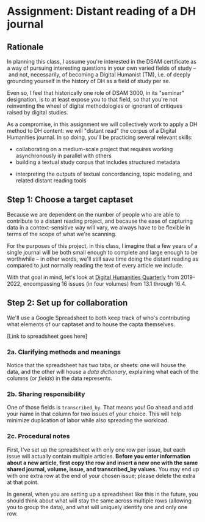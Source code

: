 # Assignment: Distant reading of a DH journal

## Rationale
In planning this class, I assume you're interested in the DSAM certificate as a way of pursuing interesting questions in your own varied fields of study – and not, necessarily, of becoming a Digital Humanist (TM), i.e. of deeply grounding yourself in the history of DH as a field of study per se.

Even so, I feel that historically one role of DSAM 3000, in its "seminar" designation, is to at least expose you to that field, so that you're not reinventing the wheel of digital methodologies or ignorant of critiques raised by digital studies.

As a compromise, in this assignment we will collectively work to apply a DH method to DH content: we will "distant read" the corpus of a Digital Humanities journal. In so doing, you'll be practicing several relevant skills:

* collaborating on a medium-scale project that requires working asynchronously in parallel with others
* building a textual study corpus that includes structured metadata
<!-- * transforming text using simple regular expressions in a plain-text editor -->
<!-- * checking on the project of in-development analytical tools using GitHub -->
<!-- * using documentation to run programs at the command line -->
* interpreting the outputs of textual concordancing, topic modeling, and related distant reading tools


## Step 1: Choose a target captaset

Because we are dependent on the number of people who are able to contribute to a distant reading project, and because the ease of capturing data in a context-sensitive way will vary, we always have to be flexible in terms of the scope of what we're scanning.

For the purposes of this project, in this class, I imagine that a few years of a single journal will be both small enough to complete and large enough to be worthwhile – in other words, we'll still save time doing the distant reading as compared to just normally reading the text of every article we include.

With that goal in mind, let's look at [Digital Humanities Quarterly](http://digitalhumanities.org:8081/dhq/) from 2019-2022, encompassing 16 issues (in four volumes) from 13.1 through 16.4.

## Step 2: Set up for collaboration

We'll use a Google Spreadsheet to both keep track of who's contributing what elements of our captaset and to house the capta themselves.

[Link to spreadsheet goes here]

<!-- IMPORTANT REALIZATION: distant-reader wants a directory of files -- including pdf files, at that -- not a spreadsheet of them, but it does allow you to add a spreadsheet of (fairly limited) metadata: file, author, title, date. See https://reader-toolbox.readthedocs.io/en/latest/commands.html#build for more specs.

THEREFORE we may want to save files to a shared folder, and write the filename in the spreadsheet, along with maybe the abstract, but leave the rest of the text out. ALTERNATIVELY we may want to just straight-up *skip* Distant Reader for this collaborative project (and update the goals above, accordingly), and instead pass URLs to Voyant to distant-read that way. We'd probably still want to build up some metadata of our own using the spreadsheet, which we can look at in OpenRefine while we're waiting for Voyant to do its thing.

After all, with distant-reader "the build process can take less than a minute to more than hour to complete." We can always look at it, should there be interest, using some of the sample datasets.
-->


### 2a. Clarifying methods and meanings
Notice that the spreadsheet has two tabs, or sheets: one will house the data, and the other will house a _data dictionary_, explaining what each of the columns (or _fields_) in the data represents.

### 2b. Sharing responsibility
One of those fields is `transcribed_by`. That means you! Go ahead and add your name in that column for two issues of your choice. This will help minimize duplication of labor while also spreading the workload.

### 2c. Procedural notes
First, I've set up the spreadsheet with only one row per issue, but each issue will actually contain multiple articles. **Before you enter information about a new article, first copy the row and insert a new one with the same shared journal, volume, issue, and transcribed_by values.** You may end up with one extra row at the end of your chosen issue; please delete the extra at that point.

In general, when you are setting up a spreadsheet like this in the future, you should think about what will stay the same across multiple rows (allowing you to group the data), and what will uniquely identify one and only one row.
